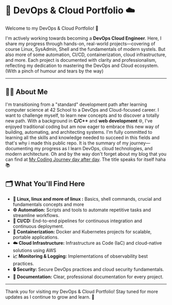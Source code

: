 

# 🚀 DevOps & Cloud Portfolio ☁️


Welcome to my DevOps & Cloud Portfolio! 👋

I'm actively working towards becoming a **DevOps Cloud Engineer**. Here, I share my progress through hands-on, real-world projects—covering of course Linux, SysAdmin, Shell and the fundamentals of modern systels. But also more of some automation, CI/CD, containerization, cloud infrastructure, and more. Each project is documented with clarity and professionalism, reflecting my dedication to mastering the DevOps and Cloud ecosystem. (With a pinch of humour and tears by the way)


---

## 👨‍💻 About Me

I'm transitioning from a "standard" development path after learning computer science at 42 School to a DevOps and Cloud-focused career. I want to challenge myself, to learn new concepts and to discover a totally new path. With a background in **C/C++** and **web development** 🌐, I've enjoyed traditional coding but am now eager to embrace this new way of building, automating, and architecting systems. I'm fully committed to learning all the skills and knowledge needed to succeed in this fields and that's why i made this public repo. It is the summary of my journey—documenting my progress as I learn DevOps, cloud technologies, and modern architecture. Oh and by the way don't forget about my blog that you can find at [My Coding Journey day after day](https://vlad-plk.github.io). The title speaks for itself haha 📚


## 🗂️ What You'll Find Here

- **🐧 Linux, linux and more of linux :** Basics, shell commands, crucial and fundamentals concepts and more
- **⚙️ Automation:** Scripts and tools to automate repetitive tasks and streamline workflows.
- **🔁 CI/CD:** End-to-end pipelines for continuous integration and continuous deployment.
- **🐳 Containerization:** Docker and Kubernetes projects for scalable, portable applications.
- **☁️ Cloud Infrastructure:** Infrastructure as Code (IaC) and cloud-native solutions using AWS
- **📈 Monitoring & Logging:** Implementations of observability best practices.
- **🔒 Security:** Secure DevOps practices and cloud security fundamentals.
- **📝 Documentation:** Clear, professional documentation for every project.

---

Thank you for visiting my DevOps & Cloud Portfolio! Stay tuned for more updates as I continue to grow and learn. 🚀
